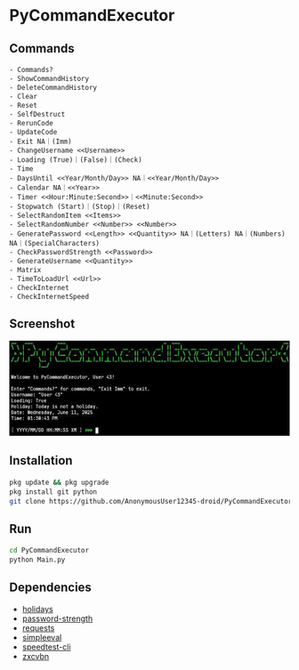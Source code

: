 # PyCommandExecutor

## Commands

```plain
- Commands?
- ShowCommandHistory
- DeleteCommandHistory
- Clear
- Reset
- SelfDestruct
- RerunCode
- UpdateCode
- Exit NA｜(Imm)
- ChangeUsername <<Username>>
- Loading (True)｜(False)｜(Check)
- Time
- DaysUntil <<Year/Month/Day>> NA｜<<Year/Month/Day>>
- Calendar NA｜<<Year>>
- Timer <<Hour:Minute:Second>>｜<<Minute:Second>>
- Stopwatch (Start)｜(Stop)｜(Reset)
- SelectRandomItem <<Items>>
- SelectRandomNumber <<Number>> <<Number>>
- GeneratePassword <<Length>> <<Quantity>> NA｜(Letters) NA｜(Numbers) NA｜(SpecialCharacters)
- CheckPasswordStrength <<Password>>
- GenerateUsername <<Quantity>>
- Matrix
- TimeToLoadUrl <<Url>>
- CheckInternet
- CheckInternetSpeed
```

## Screenshot

![](Screenshot_20250611-133112~3.jpg)

## Installation

```bash
pkg update && pkg upgrade
pkg install git python
git clone https://github.com/AnonymousUser12345-droid/PyCommandExecutor
```

## Run

```bash
cd PyCommandExecutor
python Main.py
```

## Dependencies

- [holidays](https://pypi.org/project/holidays/)
- [password-strength](https://pypi.org/project/password-strength/)
- [requests](https://pypi.org/project/requests/)
- [simpleeval](https://pypi.org/project/simpleeval/)
- [speedtest-cli](https://pypi.org/project/speedtest-cli/)
- [zxcvbn](https://pypi.org/project/zxcvbn/)
